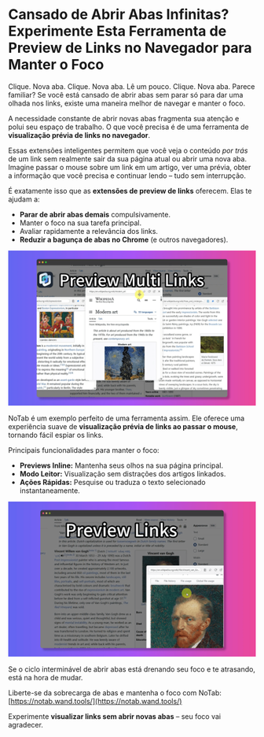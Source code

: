 
# Cansado de Abrir Abas Infinitas? Experimente Esta Ferramenta de Preview de Links no Navegador para Manter o Foco

Clique. Nova aba. Clique. Nova aba. Lê um pouco. Clique. Nova aba. Parece familiar? Se você está cansado de abrir abas sem parar só para dar uma olhada nos links, existe uma maneira melhor de navegar e manter o foco.

A necessidade constante de abrir novas abas fragmenta sua atenção e polui seu espaço de trabalho. O que você precisa é de uma ferramenta de **visualização prévia de links no navegador**.

Essas extensões inteligentes permitem que você veja o conteúdo *por trás* de um link sem realmente sair da sua página atual ou abrir uma nova aba. Imagine passar o mouse sobre um link em um artigo, ver uma prévia, obter a informação que você precisa e continuar lendo – tudo sem interrupção.

É exatamente isso que as **extensões de preview de links** oferecem. Elas te ajudam a:
*   **Parar de abrir abas demais** compulsivamente.
*   Manter o foco na sua tarefa principal.
*   Avaliar rapidamente a relevância dos links.
*   **Reduzir a bagunça de abas no Chrome** (e outros navegadores).

![Previewing link without opening tab](../images/notab1.png)

NoTab é um exemplo perfeito de uma ferramenta assim. Ele oferece uma experiência suave de **visualização prévia de links ao passar o mouse**, tornando fácil espiar os links.

Principais funcionalidades para manter o foco:
*   **Previews Inline:** Mantenha seus olhos na sua página principal.
*   **Modo Leitor:** Visualização sem distrações dos artigos linkados.
*   **Ações Rápidas:** Pesquise ou traduza o texto selecionado instantaneamente.

![NoTab's focus-enhancing features](../images/notab2.png)

Se o ciclo interminável de abrir abas está drenando seu foco e te atrasando, está na hora de mudar.

Liberte-se da sobrecarga de abas e mantenha o foco com NoTab: [https://notab.wand.tools/](https://notab.wand.tools/)

Experimente **visualizar links sem abrir novas abas** – seu foco vai agradecer.
